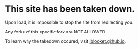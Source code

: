 # This site has been taken down.
Upon load, it is impossible to stop the site from redirecting you.

Any forks of this specific fork are NOT ALLOWED.

To learn why the takedown occured, visit [iblooket.github.io](https://iblooket.github.io).
